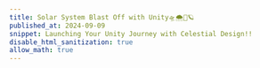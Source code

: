 ```yaml
---
title: Solar System Blast Off with Unity🛸🌨️🌊🪐
published_at: 2024-09-09
snippet: Launching Your Unity Journey with Celestial Design!!
disable_html_sanitization: true
allow_math: true
---
```


